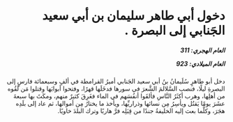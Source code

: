 <h1 dir="rtl">دخول أبي طاهر سليمان بن أبي سعيد الجَنابي إلى البصرة .</h1>

<h5 dir="rtl">العام الهجري:  311

العام الميلادي: 923

</h5>

<p dir="rtl">دخل أبو طاهرٍ سُلَيمانُ بنُ أبي سعيد الجَنابي أميرُ القرامطة في ألفٍ وسبعمائة فارسٍ إلى البصرةِ ليلًا، فنصب السَّلالمَ الشَّعرَ في سورها فدخَلَها قهرًا، وفتحوا أبوابَها وقتلوا مَن لَقُوه من أهلِها، وهرب أكثَرُ النَّاسِ فألقَوا أنفُسَهم في الماء فغَرِقَ كثيرٌ منهم، ومكَثَ بها سبعةَ عشَرَ يومًا يَقتُل ويأسِرُ مِن نسائها وذراريِّها، ويأخذ ما يختارُ مِن أموالها، ثم عاد إلى بلَدِه هجَرَ، وكلَّما بعث إليه الخليفةُ جندًا من قِبَلِه فرَّ هاربًا وترك البلدَ خاويًا.</p></br>
